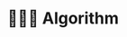 ---
title: "👨‍💻🧐 Algorithm"
permalink: /cs-ai/algorithm/
layout: category
author_profile: false
taxonomy: Algorithm
---